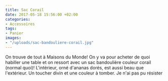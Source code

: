 ```yaml
---
title: Sac Corail
date: 2017-05-18 15:56:00 +02:00
categories:
- Accessoires
tags:
- Panier
images:
- "/uploads/sac-bandouliere-corail.jpg"
---
```


On trouve de tout à Maisons du Monde! On y va pour acheter de quoi habiller une table et on ressort avec un sac bandoulière couleur corail (normal quoi)! L'intérieur, orné d'ananas dorés, est aussi beau que l'extérieur. Un toucher divin et une couleur à tomber. Je n'ai pas pu résister
